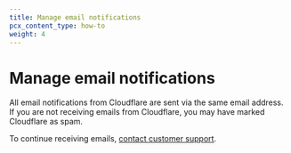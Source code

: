 ```yaml
---
title: Manage email notifications
pcx_content_type: how-to
weight: 4
---
```


# Manage email notifications

All email notifications from Cloudflare are sent via the same email address. If you are not receiving emails from Cloudflare, you may have marked Cloudflare as spam. 

To continue receiving emails, [contact customer support](/support/contacting-cloudflare-support/). 